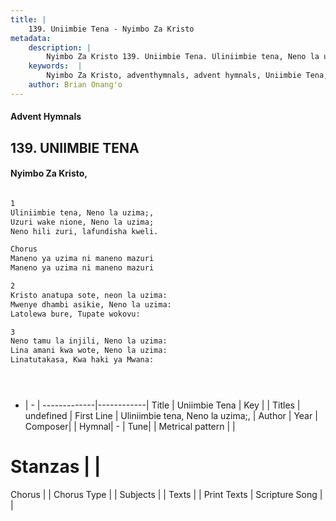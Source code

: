 ```yaml
---
title: |
    139. Uniimbie Tena - Nyimbo Za Kristo
metadata:
    description: |
        Nyimbo Za Kristo 139. Uniimbie Tena. Uliniimbie tena, Neno la uzima;, Uzuri wake nione, Neno la uzima; Neno hili zuri, lafundisha kweli.  Chorus Maneno ya uzima ni maneno mazuri Maneno ya uzima ni maneno mazuri  
    keywords:  |
        Nyimbo Za Kristo, adventhymnals, advent hymnals, Uniimbie Tena, Uliniimbie tena, Neno la uzima;,. 
    author: Brian Onang'o
---
```


#### Advent Hymnals
## 139. UNIIMBIE TENA
####  Nyimbo Za Kristo,

```txt

1
Uliniimbie tena, Neno la uzima;,
Uzuri wake nione, Neno la uzima;
Neno hili zuri, lafundisha kweli.

Chorus
Maneno ya uzima ni maneno mazuri
Maneno ya uzima ni maneno mazuri

2
Kristo anatupa sote, neon la uzima:
Mwenye dhambi asikie, Neno la uzima:
Latolewa bure, Tupate wokovu:

3
Neno tamu la injili, Neno la uzima:
Lina amani kwa wote, Neno la uzima:
Linatutakasa, Kwa haki ya Mwana:





```

- |   -  |
-------------|------------|
Title | Uniimbie Tena |
Key |  |
Titles | undefined |
First Line | Uliniimbie tena, Neno la uzima;, |
Author | 
Year | 
Composer| |
Hymnal|  - |
Tune|  |
Metrical pattern | |
# Stanzas |  |
Chorus |  |
Chorus Type |  |
Subjects | |
Texts |  |
Print Texts | 
Scripture Song |  |
    
